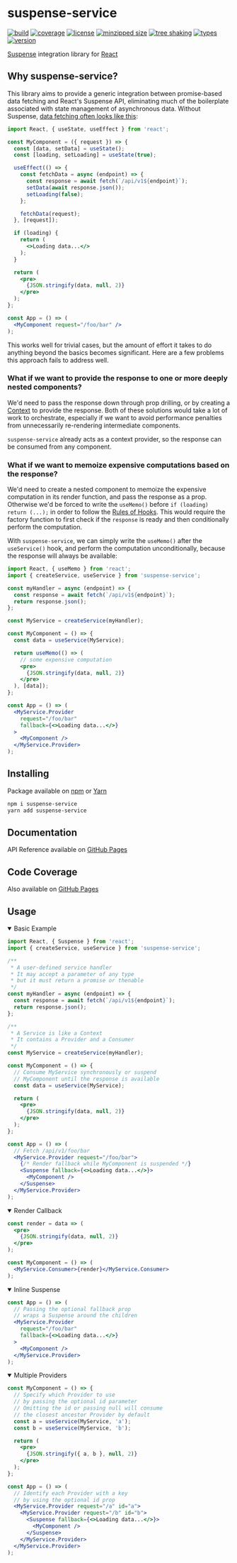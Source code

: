 # suspense-service

[![build](https://badgen.net/github/checks/patrickroberts/suspense-service?icon=github&label=build)](https://github.com/patrickroberts/suspense-service/actions)
[![coverage](https://badgen.net/codecov/c/github/patrickroberts/suspense-service?icon=codecov&label=coverage)](https://codecov.io/gh/patrickroberts/suspense-service)
[![license](https://badgen.net/github/license/patrickroberts/suspense-service)](https://github.com/patrickroberts/suspense-service/blob/master/LICENSE)
[![minzipped size](https://badgen.net/bundlephobia/minzip/suspense-service)][npm]
[![tree shaking](https://badgen.net/bundlephobia/tree-shaking/suspense-service)][npm]
[![types](https://badgen.net/npm/types/suspense-service?icon=typescript)][npm]
[![version](https://badgen.net/npm/v/suspense-service?color=blue&icon=npm&label=version)][npm]

[Suspense] integration library for [React]

## Why suspense-service?

This library aims to provide a generic integration between promise-based data fetching and React's Suspense API, eliminating much of the boilerplate associated with state management of asynchronous data. Without Suspense, [data fetching often looks like this](https://reactjs.org/docs/concurrent-mode-suspense.html#approach-1-fetch-on-render-not-using-suspense):

```jsx
import React, { useState, useEffect } from 'react';

const MyComponent = ({ request }) => {
  const [data, setData] = useState();
  const [loading, setLoading] = useState(true);

  useEffect(() => {
    const fetchData = async (endpoint) => {
      const response = await fetch(`/api/v1${endpoint}`);
      setData(await response.json());
      setLoading(false);
    };

    fetchData(request);
  }, [request]);

  if (loading) {
    return (
      <>Loading data...</>
    );
  }

  return (
    <pre>
      {JSON.stringify(data, null, 2)}
    </pre>
  );
};

const App = () => (
  <MyComponent request="/foo/bar" />
);
```

This works well for trivial cases, but the amount of effort it takes to do anything beyond the basics becomes significant. Here are a few problems this approach fails to address well.

### What if we want to provide the response to one or more deeply nested components?

We'd need to pass the response down through prop drilling, or by creating a [Context] to provide the response. Both of these solutions would take a lot of work to orchestrate, especially if we want to avoid performance penalties from unnecessarily re-rendering intermediate components.

`suspense-service` already acts as a context provider, so the response can be consumed from any component.

### What if we want to memoize expensive computations based on the response?

We'd need to create a nested component to memoize the expensive computation in its render function, and pass the response as a prop. Otherwise we'd be forced to write the `useMemo()` before `if (loading) return (...);` in order to follow the [Rules of Hooks]. This would require the factory function to first check if the `response` is ready and then conditionally perform the computation.

With `suspense-service`, we can simply write the `useMemo()` after the `useService()` hook, and perform the computation unconditionally, because the response will always be available:

```jsx
import React, { useMemo } from 'react';
import { createService, useService } from 'suspense-service';

const myHandler = async (endpoint) => {
  const response = await fetch(`/api/v1${endpoint}`);
  return response.json();
};

const MyService = createService(myHandler);

const MyComponent = () => {
  const data = useService(MyService);

  return useMemo(() => (
    // some expensive computation
    <pre>
      {JSON.stringify(data, null, 2)}
    </pre>
  ), [data]);
};

const App = () => (
  <MyService.Provider
    request="/foo/bar"
    fallback={<>Loading data...</>}
  >
    <MyComponent />
  </MyService.Provider>
);
```

## Installing

Package available on [npm] or [Yarn]

```bash
npm i suspense-service
yarn add suspense-service
```

## Documentation

API Reference available on [GitHub Pages]

## Code Coverage

Also available on [GitHub Pages](https://patrickroberts.github.io/suspense-service/coverage/)

## Usage

<details open>
<summary>Basic Example</summary>

```jsx
import React, { Suspense } from 'react';
import { createService, useService } from 'suspense-service';

/**
 * A user-defined service handler
 * It may accept a parameter of any type
 * but it must return a promise or thenable
 */
const myHandler = async (endpoint) => {
  const response = await fetch(`/api/v1${endpoint}`);
  return response.json();
};

/**
 * A Service is like a Context
 * It contains a Provider and a Consumer
 */
const MyService = createService(myHandler);

const MyComponent = () => {
  // Consume MyService synchronously or suspend
  // MyComponent until the response is available
  const data = useService(MyService);

  return (
    <pre>
      {JSON.stringify(data, null, 2)}
    </pre>
  );
};

const App = () => (
  // Fetch /api/v1/foo/bar
  <MyService.Provider request="/foo/bar">
    {/* Render fallback while MyComponent is suspended */}
    <Suspense fallback={<>Loading data...</>}>
      <MyComponent />
    </Suspense>
  </MyService.Provider>
);
```
</details>

<details open>
<summary>Render Callback</summary>

```jsx
const render = data => (
  <pre>
    {JSON.stringify(data, null, 2)}
  </pre>
);

const MyComponent = () => (
  <MyService.Consumer>{render}</MyService.Consumer>
);
```
</details>

<details open>
<summary>Inline Suspense</summary>

```jsx
const App = () => (
  // Passing the optional fallback prop
  // wraps a Suspense around the children
  <MyService.Provider
    request="/foo/bar"
    fallback={<>Loading data...</>}
  >
    <MyComponent />
  </MyService.Provider>
);
```
</details>

<details open>
<summary>Multiple Providers</summary>

```jsx
const MyComponent = () => {
  // Specify which Provider to use
  // by passing the optional id parameter
  // Omitting the id or passing null will consume
  // the closest ancestor Provider by default
  const a = useService(MyService, 'a');
  const b = useService(MyService, 'b');

  return (
    <pre>
      {JSON.stringify({ a, b }, null, 2)}
    </pre>
  );
};

const App = () => (
  // Identify each Provider with a key
  // by using the optional id prop
  <MyService.Provider request="/a" id="a">
    <MyService.Provider request="/b" id="b">
      <Suspense fallback={<>Loading data...</>}>
        <MyComponent />
      </Suspense>
    </MyService.Provider>
  </MyService.Provider>
);
```
</details>

[Suspense]: https://reactjs.org/docs/concurrent-mode-suspense.html#what-is-suspense-exactly
[React]: https://reactjs.org
[Context]: https://reactjs.org/docs/context.html
[Rules of Hooks]: https://reactjs.org/docs/hooks-rules.html
[npm]: https://www.npmjs.com/package/suspense-service
[Yarn]: https://yarnpkg.com/package/suspense-service
[GitHub Pages]: https://patrickroberts.github.io/suspense-service
